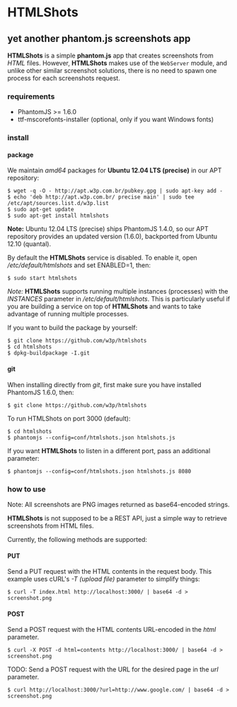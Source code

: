 # HTMLShots
## yet another phantom.js screenshots app

**HTMLShots** is a simple **phantom.js** app that creates screenshots from *HTML* files. However, **HTMLShots** makes use
of the `WebServer` module, and unlike other similar screenshot solutions, there is no need to spawn one
process for each screenshots request.

### requirements

* PhantomJS >= 1.6.0
* ttf-mscorefonts-installer (optional, only if you want Windows fonts)

### install

#### package

We maintain *amd64* packages for **Ubuntu 12.04 LTS (precise)** in our APT repository:

    $ wget -q -O - http://apt.w3p.com.br/pubkey.gpg | sudo apt-key add -
    $ echo 'deb http://apt.w3p.com.br/ precise main' | sudo tee /etc/apt/sources.list.d/w3p.list
    $ sudo apt-get update
    $ sudo apt-get install htmlshots

**Note:** Ubuntu 12.04 LTS (precise) ships PhantomJS 1.4.0, so our APT repository provides an updated version (1.6.0),
backported from Ubuntu 12.10 (quantal).

By default the **HTMLShots** service is disabled. To enable it, open */etc/default/htmlshots* and set ENABLED=1, then:

    $ sudo start htmlshots

*Note:* **HTMLShots** supports running multiple instances (processes) with the *INSTANCES* parameter in */etc/default/htmlshots*.
This is particularly useful if you are building a service on top of **HTMLShots** and wants to take advantage of running multiple
processes.

If you want to build the package by yourself:

    $ git clone https://github.com/w3p/htmlshots
    $ cd htmlshots
    $ dpkg-buildpackage -I.git

#### git

When installing directly from *git*, first make sure you have installed PhantomJS 1.6.0, then:

    $ git clone https://github.com/w3p/htmlshots

To run HTMLShots on port 3000 (default):

    $ cd htmlshots
    $ phantomjs --config=conf/htmlshots.json htmlshots.js

If you want **HTMLShots** to listen in a different port, pass an additional parameter:

    $ phantomjs --config=conf/htmlshots.json htmlshots.js 8080

### how to use

Note: All screenshots are PNG images returned as base64-encoded strings.

**HTMLShots** is not supposed to be a REST API, just a simple way to retrieve screenshots from HTML files.

Currently, the following methods are supported:

#### PUT

Send a PUT request with the HTML contents in the request body. This example uses cURL's *-T (upload file)* parameter
to simplify things:

    $ curl -T index.html http://localhost:3000/ | base64 -d > screenshot.png

#### POST

Send a POST request with the HTML contents URL-encoded in the *html* parameter.

    $ curl -X POST -d html=contents http://localhost:3000/ | base64 -d > screenshot.png

TODO: Send a POST request with the URL for the desired page in the *url* parameter.

    $ curl http://localhost:3000/?url=http://www.google.com/ | base64 -d > screenshot.png